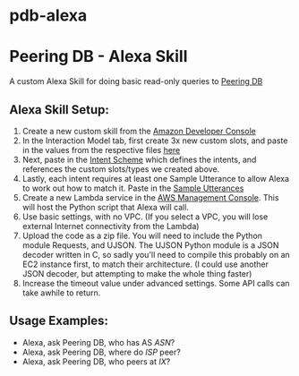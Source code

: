 # pdb-alexa

Peering DB - Alexa Skill
===============================
A custom Alexa Skill for doing basic read-only queries to [Peering DB](https://peeringdb.com)


Alexa Skill Setup:
------------------

1. Create a new custom skill from the [Amazon Developer Console](https://developer.amazon.com/edw/home.html#/)
2. In the Interaction Model tab, first create 3x new custom slots, and paste in the values from the respective files [here](https://github.com/detobate/pdb-alexa/tree/master/custom_slots)
3. Next, paste in the [Intent Scheme](https://github.com/detobate/pdb-alexa/blob/master/intent-schema.json) which defines the intents, and references the custom slots/types we created above.
4. Lastly, each intent requires at least one Sample Utterance to allow Alexa to work out how to match it.  Paste in the [Sample Utterances](https://github.com/detobate/pdb-alexa/blob/master/sample_utterances)
5. Create a new Lambda service in the [AWS Management Console](https://aws.amazon.com/). This will host the Python script that Alexa will call.
6. Use basic settings, with no VPC. (If you select a VPC, you will lose external Internet connectivity from the Lambda)
7. Upload the code as a zip file.  You will need to include the Python module Requests, and UJSON.  The UJSON Python module is a JSON decoder written in C, so sadly you'll need to compile this probably on an EC2 instance first, to match their architecture.  (I could use another JSON decoder, but attempting to make the whole thing faster) 
8. Increase the timeout value under advanced settings.  Some API calls can take awhile to return.

Usage Examples:
---------------

 * Alexa, ask Peering DB, who has AS *ASN*?
 * Alexa, ask Peering DB, where do *ISP* peer?
 * Alexa, ask Peering DB, who peers at *IX*?
  
